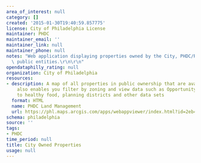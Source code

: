 ```yaml
---
area_of_interest: null
category: []
created: '2015-01-30T19:40:59.857775'
license: City of Philadelphia License
maintainer: PHDC
maintainer_email: ''
maintainer_link: null
maintainer_phone: null
notes: "Web application displaying properties owned by the City, PHDC/RDA or other\
  \ public entities.\r\n\r\n"
opendataphilly_rating: null
organization: City of Philadelphia
resources:
- description: A map of all properties in public ownership that are available. It
    also enables you filter by zoning and view data such as Opportunity Zones, access
    to healthy food, planning districts and other data sets
  format: HTML
  name: PHDC Land Management
  url: https://phl.maps.arcgis.com/apps/webappviewer/index.html?id=2eb44decb9464cb79f2132d1c5883674
schema: philadelphia
source: ''
tags:
- PHDC
time_period: null
title: City Owned Properties
usage: null
---
```

